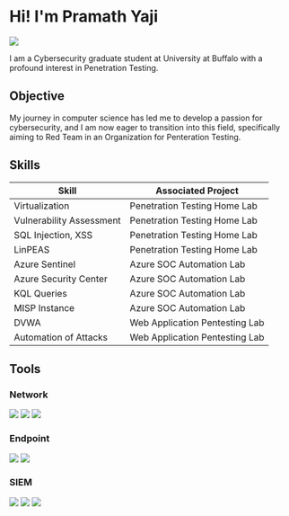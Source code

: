 # Hi! I'm Pramath Yaji
<a href="https://linkedin.com/in/pramath-yaji"><img src="https://img.shields.io/badge/-LinkedIn-0072b1?&style=for-the-badge&logo=linkedin&logoColor=white" /></a>

I am a Cybersecurity graduate student at University at Buffalo with a profound interest in Penetration Testing.

## Objective

My journey in computer science has led me to develop a passion for cybersecurity, and I am now eager to transition into this field, specifically aiming to Red Team in an Organization for Penteration Testing.

## Skills

| Skill                                         | Associated Project         |
|-----------------------------------------------|----------------------------|
| Virtualization                                | Penetration Testing Home Lab|
| Vulnerability Assessment                      | Penetration Testing Home Lab|
| SQL Injection, XSS                            | Penetration Testing Home Lab|
| LinPEAS                                       | Penetration Testing Home Lab|
| Azure Sentinel                                | Azure SOC Automation Lab   |
| Azure Security Center                         | Azure SOC Automation Lab   |
| KQL Queries                                   | Azure SOC Automation Lab   |
| MISP Instance                                 | Azure SOC Automation Lab   |
| DVWA                                          | Web Application Pentesting Lab|
| Automation of Attacks                         | Web Application Pentesting Lab|

## Tools

### Network
<div>
    <img src="https://img.shields.io/badge/-Wireshark-1679A7?&style=for-the-badge&logo=Wireshark&logoColor=white" />
    <img src="https://img.shields.io/badge/-Suricata-EF3B2D?&style=for-the-badge&logo=Suricata&logoColor=white" />
    <img src="https://img.shields.io/badge/-Zeek-777BB4?&style=for-the-badge&logo=Zeek&logoColor=white" />
</div>

### Endpoint
<div>
    <img src="https://img.shields.io/badge/-Microsoft_Defender_for_Endpoint-00A4EF?&style=for-the-badge&logo=Microsoft&logoColor=white" />
    <img src="https://img.shields.io/badge/-Velociraptor-4B275F?&style=for-the-badge&logo=Velociraptor&logoColor=white" />
</div>

### SIEM
<div>
    <img src="https://img.shields.io/badge/-Microsoft_Sentinel-0078D4?&style=for-the-badge&logo=Microsoft&logoColor=white" />
    <img src="https://img.shields.io/badge/-Splunk-000000?&style=for-the-badge&logo=Splunk&logoColor=white" />
    <img src="https://img.shields.io/badge/-Elastic-005571?&style=for-the-badge&logo=Elastic&logoColor=white" />
</div>
